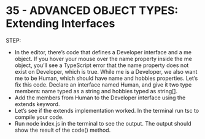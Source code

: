 # 35 - ADVANCED OBJECT TYPES: Extending Interfaces

STEP: 

* In the editor, there’s code that defines a Developer interface and a me object. If you hover your mouse over the name property inside the me object, you’ll see a TypeScript error that the name property does not exist on Developer, which is true. While me is a Developer, we also want me to be Human, which should have name and hobbies properties. Let’s fix this code. Declare an interface named Human, and give it two type members: name typed as a string and hobbies typed as string[].
* Add the members from Human to the Developer interface using the extends keyword.
* Let’s see if the extends implementation worked. In the terminal run tsc to compile your code.
* Run node index.js in the terminal to see the output. The output should show the result of the code() method.
